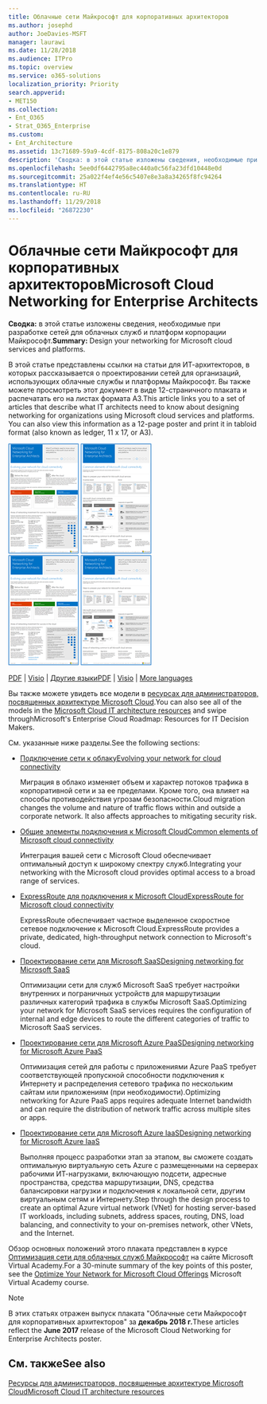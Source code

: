 ```yaml
---
title: Облачные сети Майкрософт для корпоративных архитекторов
ms.author: josephd
author: JoeDavies-MSFT
manager: laurawi
ms.date: 11/28/2018
ms.audience: ITPro
ms.topic: overview
ms.service: o365-solutions
localization_priority: Priority
search.appverid:
- MET150
ms.collection:
- Ent_O365
- Strat_O365_Enterprise
ms.custom:
- Ent_Architecture
ms.assetid: 13c71689-59a9-4cdf-8175-808a20c1e879
description: 'Сводка: в этой статье изложены сведения, необходимые при разработке сетей для облачных служб и платформ корпорации Майкрософт.'
ms.openlocfilehash: 5ee0df6442795a8ec440a0c56fa23dfd10448e0d
ms.sourcegitcommit: 25a022f4ef4e56c5407e8e3a8a34265f8fc94264
ms.translationtype: HT
ms.contentlocale: ru-RU
ms.lasthandoff: 11/29/2018
ms.locfileid: "26872230"
---
```

# <a name="microsoft-cloud-networking-for-enterprise-architects"></a><span data-ttu-id="b4cd9-103">Облачные сети Майкрософт для корпоративных архитекторов</span><span class="sxs-lookup"><span data-stu-id="b4cd9-103">Microsoft Cloud Networking for Enterprise Architects</span></span>

 <span data-ttu-id="b4cd9-104">**Сводка:** в этой статье изложены сведения, необходимые при разработке сетей для облачных служб и платформ корпорации Майкрософт.</span><span class="sxs-lookup"><span data-stu-id="b4cd9-104">**Summary:** Design your networking for Microsoft cloud services and platforms.</span></span>
  
<span data-ttu-id="b4cd9-p101">В этой статье представлены ссылки на статьи для ИТ-архитекторов, в которых рассказывается о проектировании сетей для организаций, использующих облачные службы и платформы Майкрософт. Вы также можете просмотреть этот документ в виде 12-страничного плаката и распечатать его на листах формата A3.</span><span class="sxs-lookup"><span data-stu-id="b4cd9-p101">This article links you to a set of articles that describe what IT architects need to know about designing networking for organizations using Microsoft cloud services and platforms. You can also view this information as a 12-page poster and print it in tabloid format (also known as ledger, 11 x 17, or A3).</span></span>
  
<span data-ttu-id="b4cd9-107">[![Эскиз: модель организации сети в облаке Майкрософт](media/95e8ab6a-b4d0-4836-acc1-b0b77ebf46e6.png)  
](https://go.microsoft.com/fwlink/p/?linkid=842073)</span><span class="sxs-lookup"><span data-stu-id="b4cd9-107">[![Thumb image for Microsoft cloud networking model](media/95e8ab6a-b4d0-4836-acc1-b0b77ebf46e6.png)  
](https://go.microsoft.com/fwlink/p/?linkid=842073)</span></span>
  
<span data-ttu-id="b4cd9-108">[PDF](https://go.microsoft.com/fwlink/p/?linkid=842073) | [Visio](https://go.microsoft.com/fwlink/p/?linkid=842074) | [Другие языки](https://www.microsoft.com/download/details.aspx?id=54425)</span><span class="sxs-lookup"><span data-stu-id="b4cd9-108">[PDF](https://go.microsoft.com/fwlink/p/?linkid=842073) | [Visio](https://go.microsoft.com/fwlink/p/?linkid=842074) | [More languages](https://www.microsoft.com/download/details.aspx?id=54425)</span></span>
  
<span data-ttu-id="b4cd9-109">Вы также можете увидеть все модели в [ресурсах для администраторов, посвященных архитектуре Microsoft Cloud](microsoft-cloud-it-architecture-resources.md).</span><span class="sxs-lookup"><span data-stu-id="b4cd9-109">You can also see all of the models in the [Microsoft Cloud IT architecture resources](microsoft-cloud-it-architecture-resources.md) and swipe throughMicrosoft's Enterprise Cloud Roadmap: Resources for IT Decision Makers.</span></span>
  
<span data-ttu-id="b4cd9-110">См. указанные ниже разделы.</span><span class="sxs-lookup"><span data-stu-id="b4cd9-110">See the following sections:</span></span>
  
- [<span data-ttu-id="b4cd9-111">Подключение сети к облаку</span><span class="sxs-lookup"><span data-stu-id="b4cd9-111">Evolving your network for cloud connectivity</span></span>](evolving-your-network-for-cloud-connectivity.md)
    
    <span data-ttu-id="b4cd9-p102">Миграция в облако изменяет объем и характер потоков трафика в корпоративной сети и за ее пределами. Кроме того, она влияет на способы противодействия угрозам безопасности.</span><span class="sxs-lookup"><span data-stu-id="b4cd9-p102">Cloud migration changes the volume and nature of traffic flows within and outside a corporate network. It also affects approaches to mitigating security risk.</span></span>
    
- [<span data-ttu-id="b4cd9-114">Общие элементы подключения к Microsoft Cloud</span><span class="sxs-lookup"><span data-stu-id="b4cd9-114">Common elements of Microsoft cloud connectivity</span></span>](common-elements-of-microsoft-cloud-connectivity.md)
    
    <span data-ttu-id="b4cd9-115">Интеграция вашей сети с Microsoft Cloud обеспечивает оптимальный доступ к широкому спектру служб.</span><span class="sxs-lookup"><span data-stu-id="b4cd9-115">Integrating your networking with the Microsoft cloud provides optimal access to a broad range of services.</span></span>
    
- [<span data-ttu-id="b4cd9-116">ExpressRoute для подключения к Microsoft Cloud</span><span class="sxs-lookup"><span data-stu-id="b4cd9-116">ExpressRoute for Microsoft cloud connectivity</span></span>](expressroute-for-microsoft-cloud-connectivity.md)
    
    <span data-ttu-id="b4cd9-117">ExpressRoute обеспечивает частное выделенное скоростное сетевое подключение к Microsoft Cloud.</span><span class="sxs-lookup"><span data-stu-id="b4cd9-117">ExpressRoute provides a private, dedicated, high-throughput network connection to Microsoft's cloud.</span></span>
    
- [<span data-ttu-id="b4cd9-118">Проектирование сети для Microsoft SaaS</span><span class="sxs-lookup"><span data-stu-id="b4cd9-118">Designing networking for Microsoft SaaS</span></span>](designing-networking-for-microsoft-saas.md)
    
    <span data-ttu-id="b4cd9-119">Оптимизации сети для служб Microsoft SaaS требует настройки внутренних и пограничных устройств для маршрутизации различных категорий трафика в службы Microsoft SaaS.</span><span class="sxs-lookup"><span data-stu-id="b4cd9-119">Optimizing your network for Microsoft SaaS services requires the configuration of internal and edge devices to route the different categories of traffic to Microsoft SaaS services.</span></span>
    
- [<span data-ttu-id="b4cd9-120">Проектирование сети для Microsoft Azure PaaS</span><span class="sxs-lookup"><span data-stu-id="b4cd9-120">Designing networking for Microsoft Azure PaaS</span></span>](designing-networking-for-microsoft-azure-paas.md)
    
    <span data-ttu-id="b4cd9-121">Оптимизация сетей для работы с приложениями Azure PaaS требует соответствующей пропускной способности подключения к Интернету и распределения сетевого трафика по нескольким сайтам или приложениям (при необходимости).</span><span class="sxs-lookup"><span data-stu-id="b4cd9-121">Optimizing networking for Azure PaaS apps requires adequate Internet bandwidth and can require the distribution of network traffic across multiple sites or apps.</span></span>
    
- [<span data-ttu-id="b4cd9-122">Проектирование сети для Microsoft Azure IaaS</span><span class="sxs-lookup"><span data-stu-id="b4cd9-122">Designing networking for Microsoft Azure IaaS</span></span>](designing-networking-for-microsoft-azure-iaas.md)
    
    <span data-ttu-id="b4cd9-123">Выполняя процесс разработки этап за этапом, вы сможете создать оптимальную виртуальную сеть Azure с размещенными на серверах рабочими ИТ-нагрузками, включающую подсети, адресные пространства, средства маршрутизации, DNS, средства балансировки нагрузки и подключения к локальной сети, другим виртуальным сетям и Интернету.</span><span class="sxs-lookup"><span data-stu-id="b4cd9-123">Step through the design process to create an optimal Azure virtual network (VNet) for hosting server-based IT workloads, including subnets, address spaces, routing, DNS, load balancing, and connectivity to your on-premises network, other VNets, and the Internet.</span></span>
    
<span data-ttu-id="b4cd9-124">Обзор основных положений этого плаката представлен в курсе [Оптимизация сети для облачных служб Майкрософт](https://mva.microsoft.com/ru-RU/training-courses/optimize-your-network-for-microsoft-cloud-offerings-17743) на сайте Microsoft Virtual Academy.</span><span class="sxs-lookup"><span data-stu-id="b4cd9-124">For a 30-minute summary of the key points of this poster, see the [Optimize Your Network for Microsoft Cloud Offerings](https://mva.microsoft.com/ru-RU/training-courses/optimize-your-network-for-microsoft-cloud-offerings-17743) Microsoft Virtual Academy course.</span></span>
  
> [!NOTE]
> <span data-ttu-id="b4cd9-125">В этих статьях отражен выпуск плаката "Облачные сети Майкрософт для корпоративных архитекторов" за **декабрь 2018 г.**</span><span class="sxs-lookup"><span data-stu-id="b4cd9-125">These articles reflect the **June 2017** release of the Microsoft Cloud Networking for Enterprise Architects poster.</span></span>
  
## <a name="see-also"></a><span data-ttu-id="b4cd9-126">См. также</span><span class="sxs-lookup"><span data-stu-id="b4cd9-126">See also</span></span>

[<span data-ttu-id="b4cd9-127">Ресурсы для администраторов, посвященные архитектуре Microsoft Cloud</span><span class="sxs-lookup"><span data-stu-id="b4cd9-127">Microsoft Cloud IT architecture resources</span></span>](microsoft-cloud-it-architecture-resources.md)

